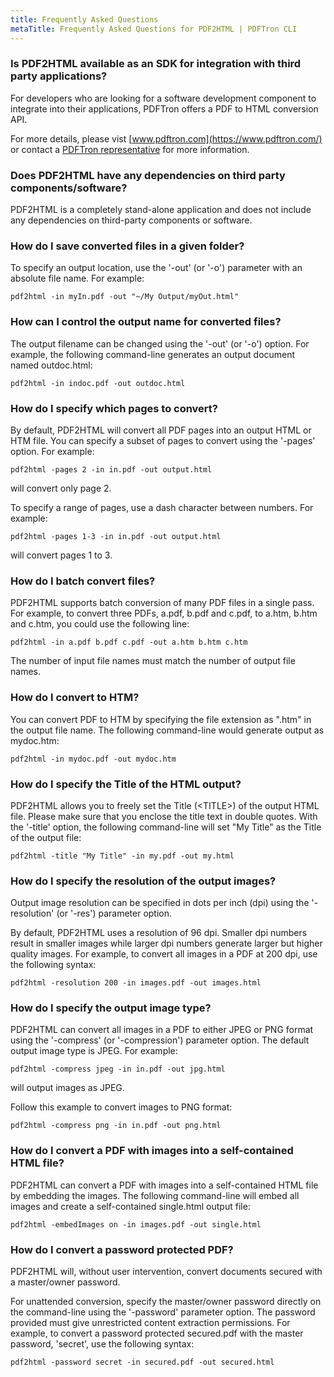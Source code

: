 ```yaml
---
title: Frequently Asked Questions
metaTitle: Frequently Asked Questions for PDF2HTML | PDFTron CLI
---
```


### Is PDF2HTML available as an SDK for integration with third party applications?

For developers who are looking for a software development component to integrate
into their applications, PDFTron offers a PDF to HTML conversion API.

For more details, please vist [www.pdftron.com](https://www.pdftron.com/) or
contact a [PDFTron representative](https://www.pdftron.com/company/contact-us/) for more information.

### Does PDF2HTML have any dependencies on third party components/software?

PDF2HTML is a completely stand-alone application and does not include any
dependencies on third-party components or software.

### How do I save converted files in a given folder?

To specify an output location, use the '-out' (or '-o') parameter with
an absolute file name. For example:

`pdf2html -in myIn.pdf -out "~/My Output/myOut.html"`

### How can I control the output name for converted files?

The output filename can be changed using the '-out' (or '-o')
option. For example, the following command-line generates an output
document named outdoc.html:

`pdf2html -in indoc.pdf -out outdoc.html`

### How do I specify which pages to convert?

By default, PDF2HTML will convert all PDF pages into an output HTML or HTM file.
You can specify a subset of pages to convert using the '-pages' option. For example:

`pdf2html -pages 2 -in in.pdf -out output.html`

will convert only page 2.

To specify a range of pages, use a dash character between numbers. For example:

`pdf2html -pages 1-3 -in in.pdf -out output.html`

will convert pages 1 to 3.

### How do I batch convert files?

PDF2HTML supports batch conversion of many PDF files in a single pass. For example,
to convert three PDFs, a.pdf, b.pdf and c.pdf, to a.htm, b.htm and c.htm, you could
use the following line:

`pdf2html -in a.pdf b.pdf c.pdf -out a.htm b.htm c.htm`

The number of input file names must match the number of output file names.

### How do I convert to HTM?

You can convert PDF to HTM by specifying the file extension as ".htm" in the
output file name. The following command-line would generate output as mydoc.htm:

`pdf2html -in mydoc.pdf -out mydoc.htm`

### How do I specify the Title of the HTML output?

PDF2HTML allows you to freely set the Title (&lt;TITLE&gt;) of the output HTML file.
Please make sure that you enclose the title text in double quotes. With the
'-title' option, the following command-line will set "My Title" as the Title of the output file:

`pdf2html -title "My Title" -in my.pdf -out my.html`

### How do I specify the resolution of the output images?

Output image resolution can be specified in dots per inch (dpi) using the '-resolution'
(or '-res') parameter option.

By default, PDF2HTML uses a resolution of 96 dpi. Smaller dpi numbers result in smaller
images while larger dpi numbers generate larger but higher quality images. For example,
to convert all images in a PDF at 200 dpi, use the following syntax:

`pdf2html -resolution 200 -in images.pdf -out images.html`

### How do I specify the output image type?

PDF2HTML can convert all images in a PDF to either JPEG or PNG format using the
'-compress' (or '-compression') parameter option. The default output image type is JPEG.
For example:

`pdf2html -compress jpeg -in in.pdf -out jpg.html`

will output images as JPEG.

Follow this example to convert images to PNG format:

`pdf2html -compress png -in in.pdf -out png.html`

### How do I convert a PDF with images into a self-contained HTML file?

PDF2HTML can convert a PDF with images into a self-contained HTML file by embedding the images.
The following command-line will embed all images and create a self-contained single.html output file:

`pdf2html -embedImages on -in images.pdf -out single.html`

### How do I convert a password protected PDF?

PDF2HTML will, without user intervention, convert documents secured with a master/owner password.

For unattended conversion, specify the master/owner password directly on the command-line
using the '-password' parameter option. The password provided must give unrestricted
content extraction permissions. For example, to convert a password protected secured.pdf
with the master password, 'secret', use the following syntax:

`pdf2html -password secret -in secured.pdf -out secured.html`
